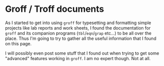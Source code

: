 # Groff / Troff documents
As I started to get into using `groff` for typesetting and formatting 
simple projects like lab reports and work sheets,
I found the documentation for `groff` and its companion programs (`tbl`/`eqn`/`grap` etc...) 
to be all over the place.
Thus I'm going to try to gather all the useful information that I found on this page.

I will possibly even post some stuff that I found out when trying to get some "advanced" 
features working in `groff`.
I am no expert though. Not at all.
